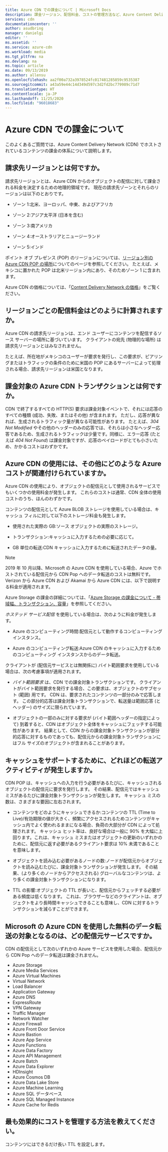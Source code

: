 ```yaml
---
title: Azure CDN での課金について | Microsoft Docs
description: 課金リージョン、配信料金、コストの管理方法など、Azure Content Delivery Network によってホストされているコンテンツの課金構造について説明します。
services: cdn
documentationcenter: ''
author: asudbring
manager: danielgi
editor: ''
ms.assetid: ''
ms.service: azure-cdn
ms.workload: media
ms.tgt_pltfrm: na
ms.devlang: na
ms.topic: article
ms.date: 09/13/2019
ms.author: allensu
ms.openlocfilehash: aa2f00a732a3978524fc017481285859c9535387
ms.sourcegitcommit: a43a59e44c14d349d597c3d2fd2bc779989c71d7
ms.translationtype: HT
ms.contentlocale: ja-JP
ms.lasthandoff: 11/25/2020
ms.locfileid: "96018683"
---
```

# <a name="understanding-azure-cdn-billing"></a>Azure CDN での課金について

このよくあるご質問では、Azure Content Delivery Network (CDN) でホストされているコンテンツの課金の体系について説明します。

## <a name="what-is-a-billing-region"></a>請求先リージョンとは何ですか。
請求先リージョンとは、Azure CDN からのオブジェクトの配信に対して課金される料金を決定するための地理的領域です。 現在の請求先ゾーンとそれらのリージョンは以下のとおりです。

- ゾーン 1:北米、ヨーロッパ、中東、およびアフリカ

- ゾーン 2:アジア太平洋 (日本を含む)

- ゾーン 3:南アメリカ

- ゾーン 4:オーストラリアとニュージーランド

- ゾーン 5:インド

ポイント オブ プレゼンス (POP) のリージョンについては、[リージョン別の Azure CDN POP の場所](./cdn-pop-locations.md)についてのページを参照してください。 たとえば、メキシコに置かれた POP は北米リージョン内にあり、そのためゾーン 1 に含まれます。 

Azure CDN の価格については、「[Content Delivery Network の価格](https://azure.microsoft.com/pricing/details/cdn/)」をご覧ください。

## <a name="how-are-delivery-charges-calculated-by-region"></a>リージョンごとの配信料金はどのように計算されますか。
Azure CDN の請求先リージョンは、エンド ユーザーにコンテンツを配信するソース サーバーの場所に基づいています。 クライアントの宛先 (物理的な場所) は請求先リージョンとはみなされません。

たとえば、所在地がメキシコのユーザーが要求を発行し、この要求が、ピアリングまたはトラフィックの条件のために米国の POP にあるサーバーによって処理される場合、請求先リージョンは米国となります。

## <a name="what-is-a-billable-azure-cdn-transaction"></a>課金対象の Azure CDN トランザクションとは何ですか。
CDN で終了するすべての HTTP(S) 要求は課金対象イベントで、それには応答のすべての種類 (成功、失敗、またはその他) が含まれます。 ただし、応答が異なれば、生成されるトラフィック量が異なる可能性があります。 たとえば、*304 Not Modified* やその他のヘッダーのみの応答では、それらは小さなヘッダー応答であるため、生成されるトラフィックは少量です。同様に、エラー応答 (たとえば *404 Not Found*) は課金対象ですが、応答のペイロードがとても小さいため、かかるコストはわずかです。

## <a name="what-other-azure-costs-are-associated-with-azure-cdn-use"></a>Azure CDN の使用には、その他にどのような Azure コストが関連付けられていますか。
Azure CDN の使用により、オブジェクトの配信元として使用されるサービスでもいくつかの使用料金が発生します。 これらのコストは通常、CDN 全体の使用コストのうち、ほんのわずかです。

コンテンツの配信元として Azure BLOB ストレージを使用している場合は、キャッシュ フィルに対して以下のストレージ料金も発生します。

- 使用された実際の GB:ソース オブジェクトの実際のストレージ。

- トランザクション:キャッシュに入力するための必要に応じて。

- GB 単位の転送:CDN キャッシュに入力するために転送されたデータの量。

> [!NOTE]
> 2019 年 10 月以降、Microsoft の Azure CDN を使用している場合、Azure でホストされている配信元から CDN Pop へのデータ転送のコストは無料です。 Verizon から Azure CDN および Akamai から Azure CDN には、以下で説明する料金が適用されます。

Azure Storage の課金の詳細については、「[Azure Storage の課金について - 帯域幅、トランザクション、容量](https://blogs.msdn.microsoft.com/windowsazurestorage/2010/07/08/understanding-windows-azure-storage-billing-bandwidth-transactions-and-capacity/)」を参照してください。

*ホステッド サービス配信* を使用している場合は、次のように料金が発生します。

- Azure のコンピューティング時間:配信元として動作するコンピューティング インスタンス。

- Azure のコンピューティング転送:Azure CDN のキャッシュに入力するためのコンピューティング インスタンスからのデータ転送。

クライアントが (配信元サービスとは無関係に) バイト範囲要求を使用している場合は、次の考慮事項が適用されます。

- *バイト範囲要求* は、CDN での課金対象トランザクションです。 クライアントがバイト範囲要求を発行する場合、この要求は、オブジェクトのサブセット (範囲) 用です。 CDN は、要求されたコンテンツの一部分のみで応答します。 この部分的応答は課金対象トランザクションで、転送量は範囲応答 (とヘッダー) のサイズに限られています。

- オブジェクトの一部のみに対する要求が (バイト範囲ヘッダーの指定によって) 到着すると、CDN はオブジェクト全体をキャッシュにフェッチする可能性があります。 結果として、CDN からの課金対象トランザクションが部分的応答に対するものであっても、配信元からの課金対象トランザクションにはフル サイズのオブジェクトが含まれることがあります。

## <a name="how-much-transfer-activity-occurs-to-support-the-cache"></a>キャッシュをサポートするために、どれほどの転送アクティビティが発生しますか。
CDN POP は、キャッシュへの入力を行う必要があるたびに、キャッシュされるオブジェクトの配信元に要求を発行します。 その結果、配信元ではキャッシュ ミスがあるたびに課金対象トランザクションが発生します。 キャッシュ ミスの数は、さまざまな要因に左右されます。

- コンテンツをどのようにキャッシュできるか:コンテンツの TTL (Time to Live)/有効期限の値が大きく、頻繁にアクセスされるためコンテンツがキャッシュ内でよく使われるままになる場合、負荷の大部分が CDN によって処理されます。 キャッシュ ヒット率は、良好な場合は一般に 90% を大幅に上回ります。これは、キャッシュ ミスまたはオブジェクトの更新のいずれかのために、配信元に返す必要があるクライアント要求は 10% 未満であることを意味します。

- オブジェクトを読み込む必要があるノードの数:ノードが配信元からオブジェクトを読み込むたびに、課金対象トランザクションが発生します。 その結果、(より多くのノードからアクセスされる) グローバルなコンテンツは、より多くの課金対象トランザクションになります。

- TTL の影響:オブジェクトの TTL が長いと、配信元からフェッチする必要がある頻度は低くなります。 これは、ブラウザーなどのクライアントは、オブジェクトをより長時間キャッシュできることも意味し、CDN に対するトランザクションを減らすことができます。

## <a name="which-origin-services-are-eligible-for-free-data-transfer-with-azure-cdn-from-microsoft"></a>Microsoft の Azure CDN を使用した無料のデータ転送の対象となるのは、どの配信元サービスですか。 
CDN の配信元として次のいずれかの Azure サービスを使用した場合、配信元から CDN Pop へのデータ転送は課金されません。 

- Azure Storage
- Azure Media Services
- Azure Virtual Machines
- Virtual Network
- Load Balancer
- Application Gateway
- Azure DNS
- ExpressRoute
- VPN Gateway
- Traffic Manager
- Network Watcher
- Azure Firewall
- Azure Front Door Service
- Azure Bastion
- Azure App Service
- Azure Functions
- Azure Data Factory
- Azure API Management
- Azure Batch 
- Azure Data Explorer
- HDInsight
- Azure Cosmos DB
- Azure Data Lake Store
- Azure Machine Learning 
- Azure SQL データベース
- Azure SQL Managed Instance
- Azure Cache for Redis

## <a name="how-do-i-manage-my-costs-most-effectively"></a>最も効果的にコストを管理する方法を教えてください。
コンテンツにはできるだけ長い TTL を設定します。